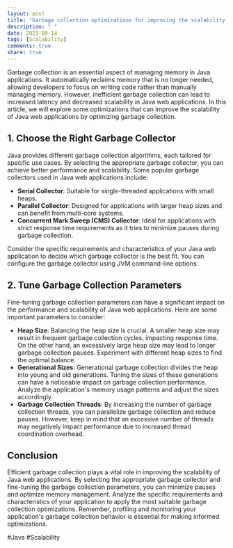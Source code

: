 ```yaml
---
layout: post
title: "Garbage collection optimizations for improving the scalability of Java web applications"
description: " "
date: 2023-09-14
tags: [Scalability]
comments: true
share: true
---
```


Garbage collection is an essential aspect of managing memory in Java applications. It automatically reclaims memory that is no longer needed, allowing developers to focus on writing code rather than manually managing memory. However, inefficient garbage collection can lead to increased latency and decreased scalability in Java web applications. In this article, we will explore some optimizations that can improve the scalability of Java web applications by optimizing garbage collection.

## 1. Choose the Right Garbage Collector

Java provides different garbage collection algorithms, each tailored for specific use cases. By selecting the appropriate garbage collector, you can achieve better performance and scalability. Some popular garbage collectors used in Java web applications include:

- **Serial Collector**: Suitable for single-threaded applications with small heaps.
- **Parallel Collector**: Designed for applications with larger heap sizes and can benefit from multi-core systems.
- **Concurrent Mark Sweep (CMS) Collector**: Ideal for applications with strict response time requirements as it tries to minimize pauses during garbage collection.

Consider the specific requirements and characteristics of your Java web application to decide which garbage collector is the best fit. You can configure the garbage collector using JVM command-line options.

## 2. Tune Garbage Collection Parameters

Fine-tuning garbage collection parameters can have a significant impact on the performance and scalability of Java web applications. Here are some important parameters to consider:

- **Heap Size**: Balancing the heap size is crucial. A smaller heap size may result in frequent garbage collection cycles, impacting response time. On the other hand, an excessively large heap size may lead to longer garbage collection pauses. Experiment with different heap sizes to find the optimal balance.
- **Generational Sizes**: Generational garbage collection divides the heap into young and old generations. Tuning the sizes of these generations can have a noticeable impact on garbage collection performance. Analyze the application's memory usage patterns and adjust the sizes accordingly.
- **Garbage Collection Threads**: By increasing the number of garbage collection threads, you can parallelize garbage collection and reduce pauses. However, keep in mind that an excessive number of threads may negatively impact performance due to increased thread coordination overhead.

## Conclusion

Efficient garbage collection plays a vital role in improving the scalability of Java web applications. By selecting the appropriate garbage collector and fine-tuning the garbage collection parameters, you can minimize pauses and optimize memory management. Analyze the specific requirements and characteristics of your application to apply the most suitable garbage collection optimizations. Remember, profiling and monitoring your application's garbage collection behavior is essential for making informed optimizations.

#Java #Scalability